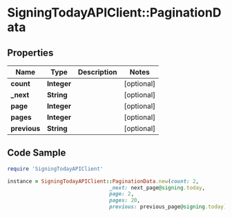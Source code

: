 # SigningTodayAPIClient::PaginationData

## Properties

Name | Type | Description | Notes
------------ | ------------- | ------------- | -------------
**count** | **Integer** |  | [optional] 
**_next** | **String** |  | [optional] 
**page** | **Integer** |  | [optional] 
**pages** | **Integer** |  | [optional] 
**previous** | **String** |  | [optional] 

## Code Sample

```ruby
require 'SigningTodayAPIClient'

instance = SigningTodayAPIClient::PaginationData.new(count: 2,
                                 _next: next_page@signing.today,
                                 page: 2,
                                 pages: 20,
                                 previous: previous_page@signing.today)
```


